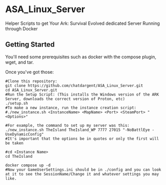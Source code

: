 # ASA_Linux_Server
Helper Scripts to get Your Ark: Survival Evolved dedicated Server Running through Docker

## Getting Started

You'll need some prerequisites such as docker with the compose plugin, wget, and tar. 

Once you've got those:

```
#Clone this repository:
git clone https://github.com/chatdargent/ASA_Linux_Server.git
cd ASA_Linux_Server.git
#Run the Setup Script: (This installs the Windows version of the ARK Server, downloads the correct version of Proton, etc)
./setup.sh
#To make a new instance, run the instance creation script:
#./new_instance.sh <InstanceName> <MapName> <Port> <SteamPort> "<Options>"

#For example, the command to set up my server was this:
./new_instance.sh TheIsland TheIsland_WP 7777 27015 "-NoBattlEye -UseDynamicConfig"
#It's important that the options be in quotes or only the first will be taken

#cd <Instance Name>
cd TheIsland

docker compose up -d
#Now your GameUserSettings.ini should be in ./config and you can look at it to see the SessionName/Change it and whatever settings you may like.
```

